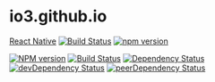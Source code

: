 # io3.github.io

[React Native](https://github.com/facebook/react-native) 
[![Build Status](https://travis-ci.org/facebook/react-native.svg?branch=master)](https://travis-ci.org/facebook/react-native) [![npm version](https://badge.fury.io/js/react-native.svg)](http://badge.fury.io/js/react-native)

[![NPM version][npm-badge-react-native]][npm-react-native] 
[![Build Status][travis-ci-image-react-native]][travis-ci-url-react-native]
[![Dependency Status][deps-badge-react-native]][deps-react-native]
[![devDependency Status][dev-deps-badge-react-native]][dev-deps-react-native]
[![peerDependency Status][peer-deps-badge-react-native]][peer-deps-react-native]

[npm-badge-react-native]: http://badge.fury.io/js/react-native.svg
[npm-react-native]: http://badge.fury.io/js/react-native
[travis-ci-image-react-native]: https://travis-ci.org/facebook/react-native.svg
[travis-ci-url-react-native]: https://travis-ci.org/facebook/react-native
[deps-badge-react-native]: https://david-dm.org/facebook/react-native.svg
[deps-react-native]: https://david-dm.org/facebook/react-native
[dev-deps-badge-react-native]: https://david-dm.org/facebook/react-native/dev-status.svg
[dev-deps-react-native]: https://david-dm.org/facebook/react-native#info=devDependencies
[peer-deps-badge-react-native]: https://david-dm.org/facebook/react-native/peer-status.svg
[peer-deps-react-native]: https://david-dm.org/facebook/react-native#info=peerDependencies 


[deps-badge]: https://david-dm.org/io3/echarts.svg
[deps]: https://david-dm.org/io3/echarts
[dev-deps-badge]: https://david-dm.org/io3/echarts/dev-status.svg
[dev-deps]: https://david-dm.org/io3/echarts#info=devDependencies
[peer-deps-badge]: https://david-dm.org/io3/echarts/peer-status.svg
[peer-deps]: https://david-dm.org/io3/echarts#info=peerDependencies 
